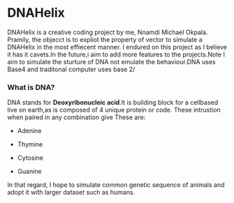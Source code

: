 # DNAHelix



DNAHelix is a creative coding project by me, Nnamdi Michael Okpala. Pramily, the objecct is to expliot the property of vector to simulate a DNAHelix in the most effiecent manner. I endured on this project as I believe it has it cavets.In the future,i aim to add more features to the projects.Note I aim to simulate the sturture of DNA not emulate the behaviour.DNA uses Base4 and traditonal computer uses base 2/

### What is DNA?

DNA stands for **Deoxyribonucleic acid**.It is building block for a cellbased live on earth,as is composed of 4 unique protein or code. These intrustion when paired in any combination give These are:

- Adenine

- Thymine

- Cytosine

- Guanine

In that regard, I hope to simulate common genetic sequence of animals and adopt it with larger dataset such as humans.



